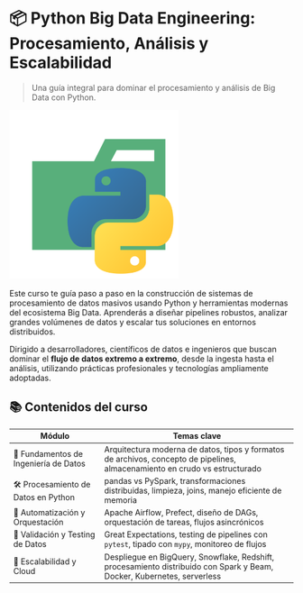 # 📦 Python Big Data Engineering: Procesamiento, Análisis y Escalabilidad

> Una guía integral para dominar el procesamiento y análisis de Big Data con Python.



<img src="images/python.svg" alt="Banner del Curso" width="300" >


Este curso te guía paso a paso en la construcción de sistemas de procesamiento de datos masivos usando Python y herramientas modernas del ecosistema Big Data. Aprenderás a diseñar pipelines robustos, analizar grandes volúmenes de datos y escalar tus soluciones en entornos distribuidos.

Dirigido a desarrolladores, científicos de datos e ingenieros que buscan dominar el **flujo de datos extremo a extremo**, desde la ingesta hasta el análisis, utilizando prácticas profesionales y tecnologías ampliamente adoptadas.



## 📚 Contenidos del curso

| Módulo                                | Temas clave                                                                 |
|---------------------------------------|------------------------------------------------------------------------------|
| 🧱 Fundamentos de Ingeniería de Datos | Arquitectura moderna de datos, tipos y formatos de archivos, concepto de pipelines, almacenamiento en crudo vs estructurado |
| 🛠️ Procesamiento de Datos en Python   | pandas vs PySpark, transformaciones distribuidas, limpieza, joins, manejo eficiente de memoria |
| 🔄 Automatización y Orquestación      | Apache Airflow, Prefect, diseño de DAGs, orquestación de tareas, flujos asincrónicos |
| 🧪 Validación y Testing de Datos      | Great Expectations, testing de pipelines con `pytest`, tipado con `mypy`, monitoreo de flujos |
| 🚀 Escalabilidad y Cloud              | Despliegue en BigQuery, Snowflake, Redshift, procesamiento distribuido con Spark y Beam, Docker, Kubernetes, serverless |
